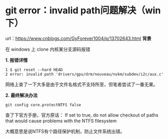 # git error：invalid path问题解决（win下）

url：https://www.cnblogs.com/GyForever1004/p/13702643.html
**背景**

在 windows 上 clone 内核某分支源码报错

**1. 报错详情**

```
1 $ git reset --hard HEAD
2 error: invalid path 'drivers/gpu/drm/nouveau/nvkm/subdev/i2c/aux.c'
```

网络上查了一下大多是由于文件名格式不支持所至，但笔者尝试了一番无果。

**2. 最终解决办法**

```
git config core.protectNTFS false
```

查了下官方手册，官方原话： If set to true, do not allow checkout of paths that would cause problems with the NTFS filesystem 

大概意思是说NTFS有个路径保护机制，防止文件系统出错。